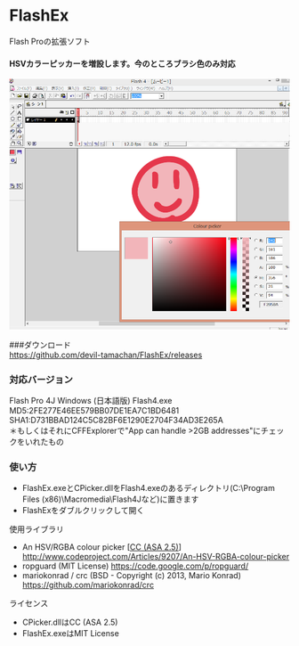 # FlashEx
Flash Proの拡張ソフト

#### HSVカラーピッカーを増設します。今のところブラシ色のみ対応

<img src="https://raw.githubusercontent.com/devil-tamachan/FlashEx/master/flashex01.png">


###ダウンロード<br />
<a href="https://github.com/devil-tamachan/FlashEx/releases">https://github.com/devil-tamachan/FlashEx/releases</a>

### 対応バージョン <br />
 Flash Pro 4J Windows (日本語版) Flash4.exe MD5:2FE277E46EE579BB07DE1EA7C1BD6481 SHA1:D731BBAD124C5C82BF6E1290E2704F34AD3E265A<br />
 ＊もしくはそれにCFFExplorerで"App can handle >2GB addresses"にチェックをいれたもの

### 使い方
 - FlashEx.exeとCPicker.dllをFlash4.exeのあるディレクトリ(C:\Program Files (x86)\Macromedia\Flash4Jなど)に置きます
 - FlashExをダブルクリックして開く

使用ライブラリ
 - An HSV/RGBA colour picker [<a href="http://creativecommons.org/licenses/by-sa/2.5/deed.ja">CC (ASA 2.5)</a>] <a href="http://www.codeproject.com/Articles/9207/An-HSV-RGBA-colour-picker">http://www.codeproject.com/Articles/9207/An-HSV-RGBA-colour-picker</a>
 - ropguard (MIT License) <a href="https://code.google.com/p/ropguard/">https://code.google.com/p/ropguard/</a>
 - mariokonrad / crc (BSD - Copyright (c) 2013, Mario Konrad) <a href="https://github.com/mariokonrad/crc">https://github.com/mariokonrad/crc</a>
 
ライセンス
 - CPicker.dllはCC (ASA 2.5)
 - FlashEx.exeはMIT License